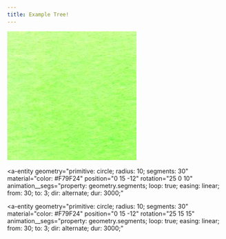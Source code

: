 ```yaml
---
title: Example Tree!
---
```


<script src="https://rawgit.com/ngokevin/aframe-animation-component/master/dist/aframe-animation-component.min.js"></script>
<script src="/a-frame-js/click-component.js"></script>
<script src="/a-frame-js/specifyPosition.js"></script>
<script src="/a-frame-js/pseudoFullScreen.js"></script>
<script src="/a-frame-js/tree-geom.js"></script>

<!-- Working with .ply models -->
<script src="https://rawgit.com/donmccurdy/aframe-extras/v2.1.1/dist/aframe-extras.loaders.min.js"></script>
<!-- Entity generator -->
<script src="https://unpkg.com/aframe-entity-generator-component@^3.0.0/dist/aframe-entity-generator-component.min.js"></script>
<script src="https://unpkg.com/aframe-randomizer-components@^3.0.1/dist/aframe-randomizer-components.min.js"></script>
  <script src="https://unpkg.com/aframe-layout-component@4.0.1/dist/aframe-layout-component.min.js"></script>

<a-scene>
    <a-assets>
        <a-asset-item id="treePly" src="/assets/ply/tree-shelled.bake.ply"></a-asset-item>
        <a-mixin id="red" material="color: red"></a-mixin>
        <a-mixin id="blue" material="color: blue"></a-mixin>
        <a-mixin id="cube" geometry="primitive: box"></a-mixin>
        <img id="lime-green-picture" src="/images/textures/watercolor/lime-green-square.png">
        <a-mixin id="limeCube" geometry="primitive: box" material="src: #lime-green-picture"></a-mixin>
        <a-mixin id="candle" geometry="primitive: sphere" light></a-mixin>
        <a-mixin id="baseTree" ply-model="src: #treePly" rotation="-90 0 0"
        random-spherical-position="radius: 4; startY: 95;"
        specify-position
        scale="0.05 0.05 0.05"></a-mixin>
        <a-mixin id="spinTree360"
        animation__rotate="property: rotation;
        dur: 6000;
        loop: true;
        easing: linear;
        from: -90 0 0;
        to: -90 360 0"></a-mixin>
        <a-entity id="tree-geom" geometry="primitive: example; vertices: 1 1 1, 2 2 2, 3 3 3"></a-entity>
        <a-entity id="shinyDoughnut" geometry="primitive: example; vertices: 1 1 1, 2 2 2, 3 3 3"></a-entity>
        <!-- <a-entity id="shinyDoughnut" geometry="primitive: torus; radius: 2; radiusTubular: 0.2; arc: 360" -->
        <!-- material="color: #2eafac; roughness: 0; metalness: 1;" -->
        <!-- animation__rotate="property: rotation; loop: true; easing: linear; from: 0 0 0; to: 360 0 0; -->
        <!-- dur: 4000;"></a-entity> -->
    </a-assets>
    <!-- Eventaully replace this, maybe with a photo of the Arb? THE ARB getting glitchier  and glitcher, ooooh! -->
  <a-sky src="https://image.shutterstock.com/z/stock-photo--degree-forest-panorama-107308361.jpg" rotation="0 -130 0"></a-sky>

  <a-entity mixin="cube limeCube" position="-3 0 -3"
  rotation="45 0 0"></a-entity>

  <a-entity layout="type: circle; radius: 10">
    <a-entity geometry="primitive: torus; radius: 2; radiusTubular: 0.2; arc: 360" material="color: #2eafac; roughness: 0; metalness: 1;" position="0 0 -5" animation__rotate="property: rotation; loop: true; easing: linear; from: 0 0 0; to: 360 0 0; dur: 4000;"></a-entity>
    <a-entity geometry="primitive: torus; radius: 2; radiusTubular: 0.2; arc: 360" material="color: #2eafac; roughness: 0; metalness: 1;" position="0 0 -5" animation__rotate="property: rotation; loop: true; easing: linear; from: 0 0 0; to: 360 0 0; dur: 4000;"></a-entity>
    <a-entity geometry="primitive: torus; radius: 2; radiusTubular: 0.2; arc: 360" material="color: #2eafac; roughness: 0; metalness: 1;" position="0 0 -5" animation__rotate="property: rotation; loop: true; easing: linear; from: 0 0 0; to: 360 0 0; dur: 4000;"></a-entity>
    <a-entity geometry="primitive: torus; radius: 2; radiusTubular: 0.2; arc: 360" material="color: #2eafac; roughness: 0; metalness: 1;" position="0 0 -5" animation__rotate="property: rotation; loop: true; easing: linear; from: 0 0 0; to: 360 0 0; dur: 4000;"></a-entity>
    <a-entity geometry="primitive: torus; radius: 2; radiusTubular: 0.2; arc: 360" material="color: #2eafac; roughness: 0; metalness: 1;" position="0 0 -5" animation__rotate="property: rotation; loop: true; easing: linear; from: 0 0 0; to: 360 0 0; dur: 4000;"></a-entity>
    <a-entity geometry="primitive: torus; radius: 2; radiusTubular: 0.2; arc: 360" material="color: #2eafac; roughness: 0; metalness: 1;" position="0 0 -5" animation__rotate="property: rotation; loop: true; easing: linear; from: 0 0 0; to: 360 0 0; dur: 4000;"></a-entity>
    <a-entity geometry="primitive: torus; radius: 2; radiusTubular: 0.2; arc: 360" material="color: #2eafac; roughness: 0; metalness: 1;" position="0 0 -5" animation__rotate="property: rotation; loop: true; easing: linear; from: 0 0 0; to: 360 0 0; dur: 4000;"></a-entity>
    <a-entity geometry="primitive: torus; radius: 2; radiusTubular: 0.2; arc: 360" material="color: #2eafac; roughness: 0; metalness: 1;" position="0 0 -5" animation__rotate="property: rotation; loop: true; easing: linear; from: 0 0 0; to: 360 0 0; dur: 4000;"></a-entity>
    <a-entity geometry="primitive: torus; radius: 2; radiusTubular: 0.2; arc: 360" material="color: #2eafac; roughness: 0; metalness: 1;" position="0 0 -5" animation__rotate="property: rotation; loop: true; easing: linear; from: 0 0 0; to: 360 0 0; dur: 4000;"></a-entity>
    <a-entity geometry="primitive: torus; radius: 2; radiusTubular: 0.2; arc: 360" material="color: #2eafac; roughness: 0; metalness: 1;" position="0 0 -5" animation__rotate="property: rotation; loop: true; easing: linear; from: 0 0 0; to: 360 0 0; dur: 4000;"></a-entity>
  </a-entity>

  <a-entity layout="type: circle; radius: 10" position="0 2.5 0"
  animation__rotate="property: rotation; dur: 10000; easing: linear; loop: true; to: 0 360 0">
    <a-entity geometry="primitive: torus; radius: 2; radiusTubular: 0.2; arc: 360" material="color: #2eafac; roughness: 0; metalness: 1;" position="0 0 -5" animation__rotate="property: rotation; loop: true; easing: linear; from: 0 0 0; to: 360 0 0; dur: 1500;"></a-entity>
    <a-entity geometry="primitive: torus; radius: 2; radiusTubular: 0.2; arc: 360" material="color: #2eafac; roughness: 0; metalness: 0.9;" position="0 0 -5" animation__rotate="property: rotation; loop: true; easing: linear; from: 0 0 0; to: 360 0 0; dur: 2000;"></a-entity>
    <a-entity geometry="primitive: torus; radius: 2; radiusTubular: 0.2; arc: 360" material="color: #2eafac; roughness: 0; metalness: 0.8;" position="0 0 -5" animation__rotate="property: rotation; loop: true; easing: linear; from: 0 0 0; to: 360 0 0; dur: 3000;"></a-entity>
    <a-entity geometry="primitive: torus; radius: 2; radiusTubular: 0.2; arc: 360" material="color: #2eafac; roughness: 0; metalness: 0.7;" position="0 0 -5" animation__rotate="property: rotation; loop: true; easing: linear; from: 0 0 0; to: 360 0 0; dur: 4000;"></a-entity>
    <a-entity geometry="primitive: torus; radius: 2; radiusTubular: 0.2; arc: 360" material="color: #2eafac; roughness: 0; metalness: 0.6;" position="0 0 -5" animation__rotate="property: rotation; loop: true; easing: linear; from: 0 0 0; to: 360 0 0; dur: 5000;"></a-entity>
    <a-entity geometry="primitive: torus; radius: 2; radiusTubular: 0.2; arc: 360" material="color: #2eafac; roughness: 0; metalness: 0.5;" position="0 0 -5" animation__rotate="property: rotation; loop: true; easing: linear; from: 0 0 0; to: 360 0 0; dur: 6000;"></a-entity>
    <a-entity geometry="primitive: torus; radius: 2; radiusTubular: 0.2; arc: 360" material="color: #2eafac; roughness: 0; metalness: 0.4;" position="0 0 -5" animation__rotate="property: rotation; loop: true; easing: linear; from: 0 0 0; to: 360 0 0; dur: 5000;"></a-entity>
    <a-entity geometry="primitive: torus; radius: 2; radiusTubular: 0.2; arc: 360" material="color: #2eafac; roughness: 0; metalness: 0.3;" position="0 0 -5" animation__rotate="property: rotation; loop: true; easing: linear; from: 0 0 0; to: 360 0 0; dur: 6000;"></a-entity>
    <a-entity geometry="primitive: torus; radius: 2; radiusTubular: 0.2; arc: 360" material="color: #2eafac; roughness: 0; metalness: 0.2;" position="0 0 -5" animation__rotate="property: rotation; loop: true; easing: linear; from: 0 0 0; to: 360 0 0; dur: 7000;"></a-entity>
    <a-entity geometry="primitive: torus; radius: 2; radiusTubular: 0.2; arc: 360" material="color: #2eafac; roughness: 0; metalness: 0.1;" position="0 0 -5" animation__rotate="property: rotation; loop: true; easing: linear; from: 0 0 0; to: 360 0 0; dur: 8000;"></a-entity>
  </a-entity>


  <!-- <a-entity mixin="tree-geom" position="-3 2 -3" -->
  <!-- rotation="45 0 0"></a-entity> -->

  <a-entity mixin="shinyDoughnut" position="0 0 -5"></a-entity>

  <!-- <a-entity geometry="primitive: torus; radius: 2; radiusTubular: 0.2; arc: 360" -->
  <!-- material="color: #2eafac; roughness: 0; metalness: 1;" -->
  <!-- position="0 0 -5" -->
  <!-- animation__rotate="property: rotation; loop: true; easing: linear; from: 0 0 0; to: 360 0 0; -->
  <!-- dur: 4000;"></a-entity> -->

  <a-entity geometry="primitive: circle; radius: 10; segments: 30" material="color: #F79F24"
  position="0 15 -12"
  rotation="25 0 10"
  animation__segs="property: geometry.segments;
  loop: true;
  easing: linear;
  from: 30; to: 3;
  dir: alternate;
  dur: 3000;"
  ></a-entity>

  <a-entity geometry="primitive: circle; radius: 10; segments: 30" material="color: #F79F24"
  position="0 15 -12"
  rotation="25 15 15"
  animation__segs="property: geometry.segments;
  loop: true;
  easing: linear;
  from: 30; to: 3;
  dir: alternate;
  dur: 3000;"
  ></a-entity>

  <!-- <a-entity mixin="baseTree" position="-3 2 -3"></a-entity> -->
  <!-- <a-entity mixin="baseTree spinTree360" position="0 1.5 -3" -->
  <!-- animation__up-and-down="property: position; dur: 1500; loop: true; easing: linear; -->
  <!-- dir: alternate; -->
  <!-- from: 0 1.5 -3; -->
  <!-- to: 0 3 -3;"></a-entity> -->
  <!-- <a-entity mixin="baseTree"></a-entity> -->

  <!-- <a-entity entity-generator="mixin: baseTree; num: 50;"></a-entity> -->
  <!-- <a-entity entity-generator="mixin: baseTree; num: 5;"></a-entity> -->

  <a-camera>
    <a-cursor
      scale="2 2 2"
      geometry="primitive: ring"
      material="color: #FFC0CB; shader: flat">
    </a-cursor>
  </a-camera>
</a-scene>
